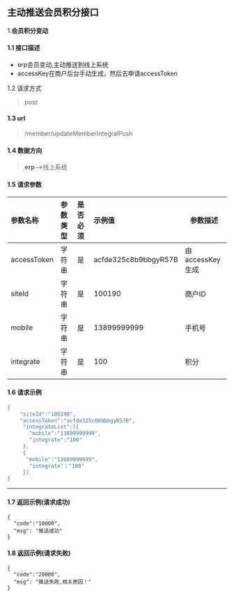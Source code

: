 ## 主动推送会员积分接口



1.**会员积分变动**

#### 1.1 接口描述

- erp会员变动,主动推送到线上系统
- accessKey在商户后台手动生成，然后去申请accessToken

1.2 请求方式

> post

#### 1.3 url

> /member/updateMemberIntegralPush

#### 1.4 数据方向

> **erp**-->线上系统

#### 1.5 请求参数

| 参数名称    | 参数类型 | 是否必须 | 示例值               | 参数描述        |
| :---------- | :------- | :------- | :------------------- | --------------- |
| accessToken | 字符串   | 是       | acfde325c8b9bbgyR57B | 由accessKey生成 |
| siteId      | 字符串   | 是       | 100190               | 商户ID          |
| mobile      | 字符串   | 是       | 13899999999          | 手机号          |
| integrate   | 字符串   | 是       | 100                  | 积分            |

#### 1.6 请求示例

```java
{
    "siteId":"100190",
    "accessToken":"acfde325c8b9bbgyR57B",
     "integrateList":[{
       "mobile":"13899999999",
       "integrate":"100"
     },
     {
      "mobile":"13689999999",
       "integrate"："100"
     }]
}

```

------



#### 1.7 返回示例(请求成功)

```
{
  "code":"10000",
  "msg": "推送成功"
}
```

#### 1.8 返回示例(请求失败)

```
{
  "code":"20000",
  "msg": "推送失败,相关原因！"
}
```
